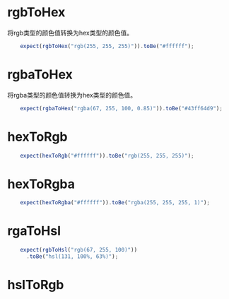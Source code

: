 # rgbToHex

将rgb类型的颜色值转换为hex类型的颜色值。
```ts
    expect(rgbToHex("rgb(255, 255, 255)")).toBe("#ffffff");

```

# rgbaToHex
将rgba类型的颜色值转换为hex类型的颜色值。
```ts
    expect(rgbaToHex("rgba(67, 255, 100, 0.85)")).toBe("#43ff64d9");
```


# hexToRgb
```ts
    expect(hexToRgb("#ffffff")).toBe("rgb(255, 255, 255)");
```

# hexToRgba
```ts
    expect(hexToRgba("#ffffff")).toBe("rgba(255, 255, 255, 1)");

```

# rgaToHsl
```ts
    expect(rgbToHsl("rgb(67, 255, 100)"))
      .toBe("hsl(131, 100%, 63%)");
```

# hslToRgb